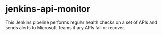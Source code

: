 # jenkins-api-monitor
This Jenkins pipeline performs regular health checks on a set of APIs and sends alerts to Microsoft Teams if any APIs fail or recover.
